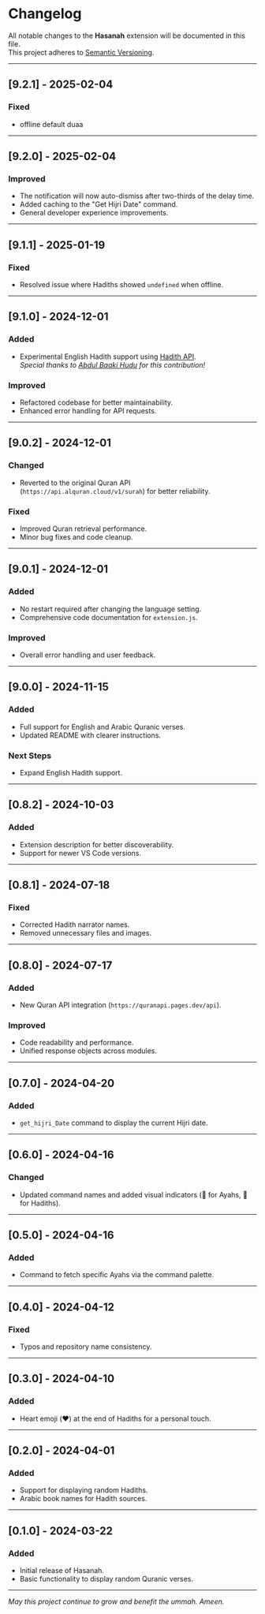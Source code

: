 # Changelog

All notable changes to the **Hasanah** extension will be documented in this file.  
This project adheres to [Semantic Versioning](https://semver.org/).

---


## [9.2.1] - 2025-02-04

### Fixed
- offline default duaa


---


## [9.2.0] - 2025-02-04

### Improved
- The notification will now auto-dismiss after two-thirds of the delay time.
- Added caching to the "Get Hijri Date" command.
- General developer experience improvements.

---

## [9.1.1] - 2025-01-19

### Fixed
- Resolved issue where Hadiths showed `undefined` when offline.

---

## [9.1.0] - 2024-12-01

### Added
- Experimental English Hadith support using [Hadith API](https://www.hadithapi.com/docs/hadiths).  
  *Special thanks to [Abdul Baaki Hudu](https://github.com/baaki20) for this contribution!*

### Improved
- Refactored codebase for better maintainability.
- Enhanced error handling for API requests.

---

## [9.0.2] - 2024-12-01

### Changed
- Reverted to the original Quran API (`https://api.alquran.cloud/v1/surah`) for better reliability.

### Fixed
- Improved Quran retrieval performance.
- Minor bug fixes and code cleanup.

---

## [9.0.1] - 2024-12-01

### Added
- No restart required after changing the language setting.
- Comprehensive code documentation for `extension.js`.

### Improved
- Overall error handling and user feedback.

---

## [9.0.0] - 2024-11-15

### Added
- Full support for English and Arabic Quranic verses.
- Updated README with clearer instructions.

### Next Steps
- Expand English Hadith support.

---

## [0.8.2] - 2024-10-03

### Added
- Extension description for better discoverability.
- Support for newer VS Code versions.

---

## [0.8.1] - 2024-07-18

### Fixed
- Corrected Hadith narrator names.
- Removed unnecessary files and images.

---

## [0.8.0] - 2024-07-17

### Added
- New Quran API integration (`https://quranapi.pages.dev/api`).

### Improved
- Code readability and performance.
- Unified response objects across modules.

---

## [0.7.0] - 2024-04-20

### Added
- `get_hijri_Date` command to display the current Hijri date.

---

## [0.6.0] - 2024-04-16

### Changed
- Updated command names and added visual indicators (💙 for Ayahs, 💛 for Hadiths).

---

## [0.5.0] - 2024-04-16

### Added
- Command to fetch specific Ayahs via the command palette.

---

## [0.4.0] - 2024-04-12

### Fixed
- Typos and repository name consistency.

---

## [0.3.0] - 2024-04-10

### Added
- Heart emoji (❤️) at the end of Hadiths for a personal touch.

---

## [0.2.0] - 2024-04-01

### Added
- Support for displaying random Hadiths.
- Arabic book names for Hadith sources.

---

## [0.1.0] - 2024-03-22

### Added
- Initial release of Hasanah.
- Basic functionality to display random Quranic verses.

---

*May this project continue to grow and benefit the ummah. Ameen.*